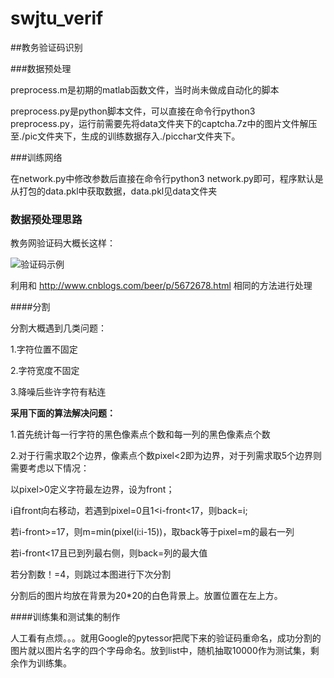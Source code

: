 # swjtu_verif
##教务验证码识别

###数据预处理

preprocess.m是初期的matlab函数文件，当时尚未做成自动化的脚本

preprocess.py是python脚本文件，可以直接在命令行python3 preprocess.py，运行前需要先将data文件夹下的captcha.7z中的图片文件解压至./pic文件夹下，生成的训练数据存入./picchar文件夹下。

###训练网络

在network.py中修改参数后直接在命令行python3 network.py即可，程序默认是从打包的data.pkl中获取数据，data.pkl见data文件夹

### 数据预处理思路

教务网验证码大概长这样：

![验证码示例](http://img.blog.csdn.net/20170404172338028?watermark/2/text/aHR0cDovL2Jsb2cuY3Nkbi5uZXQvRXJpY19LRVk=/font/5a6L5L2T/fontsize/400/fill/I0JBQkFCMA==/dissolve/70/gravity/SouthEast)

利用和
http://www.cnblogs.com/beer/p/5672678.html
相同的方法进行处理

####分割

分割大概遇到几类问题：

1.字符位置不固定

2.字符宽度不固定

3.降噪后些许字符有粘连

**采用下面的算法解决问题：**

1.首先统计每一行字符的黑色像素点个数和每一列的黑色像素点个数

2.对于行需求取2个边界，像素点个数pixel<2即为边界，对于列需求取5个边界则需要考虑以下情况：

以pixel>0定义字符最左边界，设为front；

i自front向右移动，若遇到pixel=0且1<i-front<17，则back=i;

若i-front>=17，则m=min(pixel(i:i-15))，取back等于pixel=m的最右一列

若i-front<17且已到列最右侧，则back=列的最大值

若分割数！=4，则跳过本图进行下次分割

分割后的图片均放在背景为20*20的白色背景上。放置位置在左上方。

####训练集和测试集的制作

人工看有点烦。。。就用Google的pytessor把爬下来的验证码重命名，成功分割的图片就以图片名字的四个字母命名。放到list中，随机抽取10000作为测试集，剩余作为训练集。